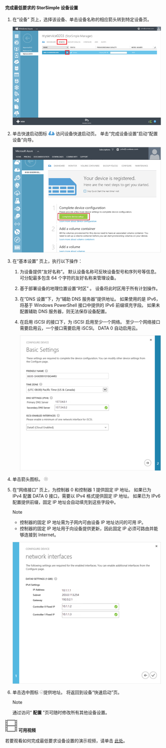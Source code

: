 <!--author=alkohli last changed: 9/17/15-->

#### <a name="to-complete-the-minimum-storsimple-device-setup"></a>完成最低要求的 StorSimple 设备设置
1. 在“设备”  页上，选择该设备、单击设备名称的相应箭头转到特定设备页。 
   
    ![包含在线设备的设备页面](./media/storsimple-complete-minimum-device-setup/HCS_DevicesPageM-include.png) 
2. 单击快速启动图标 ![“快速启动”图标](./media/storsimple-complete-minimum-device-setup/HCS_QuickStartIcon-include.png) 访问设备快速启动页。 单击“完成设备设置”启动“配置设备”向导。
   
    ![设备快速启动页](./media/storsimple-complete-minimum-device-setup/Device_Quick_Start_page_1M.png)
3. 在“基本设置”  页上，执行以下操作：
   
   1. 为设备提供“友好名称”。 默认设备名称可反映设备型号和序列号等信息。 可分配最多包含 64 个字符的友好名称来管理设备。
   2. 基于部署设备的地理位置设置“时区”  。 设备将此时区用于所有计划操作。
   3. 在“DNS 设置”下，为“辅助 DNS 服务器”提供地址。 如果使用的是 IPv6，将基于 Windows PowerShell 接口中提供的 IPv6 前缀填充字段。 
      如果未配置辅助 DNS 服务器，则无法保存设备配置。
   4. 在启用 iSCSI 的接口下，为 iSCSI 启用至少一个网络。 至少一个网络接口需要启用云，一个接口需要启用 iSCSI。 DATA 0 自动启用云。
      
      ![StorSimple 最低要求设备设置基本设置](./media/storsimple-complete-minimum-device-setup/HCS_MinDeviceSetupBasicSettings1-include.png)
4. 单击箭头图标。 ![StorSimple 箭头图标](./media/storsimple-complete-minimum-device-setup/HCS_ArrowIcon-include.png)
5. 在“网络接口”  页上，为控制器 0 和控制器 1 提供固定 IP 地址。 如果已为 IPv4 配置 DATA 0 接口，需要以 IPv4 格式提供固定 IP 地址。 如果已为 IPv6 配置提供前缀，固定 IP 地址会自动填充到这些字段中。

    > [!NOTE] 
    > - 控制器的固定 IP 地址需为子网内可由设备 IP 地址访问的可用 IP。
    > - 控制器的固定 IP 地址用于向设备提供更新，因此固定 IP 必须可路由并能够连接到 Internet。

    ![StorSimple 最低要求设备设置网络接口](./media/storsimple-complete-minimum-device-setup/HCS_MinDeviceSetupNetworkInterfaces2-include.png)

1. 单击选中图标 ![StorSimple 选中图标](./media/storsimple-complete-minimum-device-setup/HCS_CheckIcon-include.png)提供地址。
   将返回到设备“快速启动”页。
   
   > [!NOTE]
   > 通过访问“ **配置** ”页可随时修改所有其他设备设置。
   > 
   > 

![可用视频](./media/storsimple-complete-minimum-device-setup/Video_icon.png) **可用视频**

若要观看如何完成最低要求设备设置的演示视频，请单击 [此处](https://azure.microsoft.com/documentation/videos/minimum-storsimple-device-setup/)。

